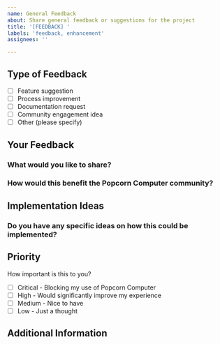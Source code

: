 ```yaml
---
name: General Feedback
about: Share general feedback or suggestions for the project
title: '[FEEDBACK] '
labels: 'feedback, enhancement'
assignees: ''

---
```


## Type of Feedback

- [ ] Feature suggestion
- [ ] Process improvement
- [ ] Documentation request
- [ ] Community engagement idea
- [ ] Other (please specify)

## Your Feedback

### What would you like to share?

<!-- Please provide your feedback or suggestion in detail -->

### How would this benefit the Popcorn Computer community?

<!-- Help us understand the impact of your suggestion -->

## Implementation Ideas

### Do you have any specific ideas on how this could be implemented?

<!-- Optional: Share any thoughts on implementation -->

## Priority

How important is this to you?

- [ ] Critical - Blocking my use of Popcorn Computer
- [ ] High - Would significantly improve my experience
- [ ] Medium - Nice to have
- [ ] Low - Just a thought

## Additional Information

<!-- Any other information, mockups, examples, or context you'd like to share -->